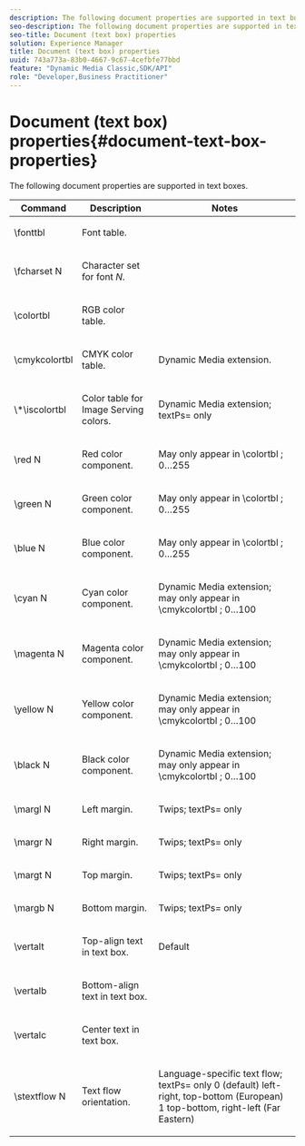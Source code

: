 ```yaml
---
description: The following document properties are supported in text boxes.
seo-description: The following document properties are supported in text boxes.
seo-title: Document (text box) properties
solution: Experience Manager
title: Document (text box) properties
uuid: 743a773a-83b0-4667-9c67-4cefbfe77bbd
feature: "Dynamic Media Classic,SDK/API"
role: "Developer,Business Practitioner"
---
```


# Document (text box) properties{#document-text-box-properties}

The following document properties are supported in text boxes.

<table id="table_8E1DF8E6BD894D7A9ACFC839918E2315"> 
 <thead> 
  <tr> 
   <th class="entry"> <b>Command</b> </th> 
   <th class="entry"> <b>Description</b> </th> 
   <th class="entry"> <b>Notes</b> </th> 
  </tr> 
 </thead>
 <tbody> 
  <tr> 
   <td> <span class="codeph"> \fonttbl </span> </td> 
   <td> <p>Font table. </p> </td> 
   <td> <p> </p> </td> 
  </tr> 
  <tr> 
   <td> <span class="codeph"> \fcharset <span class="varname"> N </span> </span> </td> 
   <td> <p>Character set for font <i>N</i>. </p> </td> 
   <td> <p> </p> </td> 
  </tr> 
  <tr> 
   <td> <span class="codeph"> \colortbl </span> </td> 
   <td> <p>RGB color table. </p> </td> 
   <td> <p> </p> </td> 
  </tr> 
  <tr> 
   <td> <span class="codeph"> \cmykcolortbl </span> </td> 
   <td> <p>CMYK color table. </p> </td> 
   <td> <p>Dynamic Media extension. </p> </td> 
  </tr> 
  <tr> 
   <td> <span class="codeph"> \*\iscolortbl </span> </td> 
   <td> <p>Color table for Image Serving colors. </p> </td> 
   <td> <p>Dynamic Media extension; <span class="codeph"> textPs= </span> only </p> </td> 
  </tr> 
  <tr> 
   <td> <span class="codeph"> \red <span class="varname"> N </span> </span> </td> 
   <td> <p>Red color component. </p> </td> 
   <td> <p>May only appear in <span class="codeph"> \colortbl </span>; 0…255 </p> </td> 
  </tr> 
  <tr> 
   <td> <span class="codeph"> \green <span class="varname"> N </span> </span> </td> 
   <td> <p>Green color component. </p> </td> 
   <td> <p>May only appear in <span class="codeph"> \colortbl </span>; 0…255 </p> </td> 
  </tr> 
  <tr> 
   <td> <span class="codeph"> \blue <span class="varname"> N </span> </span> </td> 
   <td> <p>Blue color component. </p> </td> 
   <td> <p>May only appear in <span class="codeph"> \colortbl </span>; 0…255 </p> </td> 
  </tr> 
  <tr> 
   <td> <span class="codeph"> \cyan <span class="varname"> N </span> </span> </td> 
   <td> <p>Cyan color component. </p> </td> 
   <td> <p>Dynamic Media extension; may only appear in <span class="codeph"> \cmykcolortbl </span>; 0…100 </p> </td> 
  </tr> 
  <tr> 
   <td> <span class="codeph"> \magenta <span class="varname"> N </span> </span> </td> 
   <td> <p>Magenta color component. </p> </td> 
   <td> <p>Dynamic Media extension; may only appear in <span class="codeph"> \cmykcolortbl </span>; 0…100 </p> </td> 
  </tr> 
  <tr> 
   <td> <span class="codeph"> \yellow <span class="varname"> N </span> </span> </td> 
   <td> <p>Yellow color component. </p> </td> 
   <td> <p>Dynamic Media extension; may only appear in <span class="codeph"> \cmykcolortbl </span>; 0…100 </p> </td> 
  </tr> 
  <tr> 
   <td> <span class="codeph"> \black <span class="varname"> N </span> </span> </td> 
   <td> <p>Black color component. </p> </td> 
   <td> <p>Dynamic Media extension; may only appear in <span class="codeph"> \cmykcolortbl </span>; 0…100 </p> </td> 
  </tr> 
  <tr> 
   <td> <span class="codeph"> \margl <span class="varname"> N </span> </span> </td> 
   <td> <p>Left margin. </p> </td> 
   <td> <p>Twips; <span class="codeph"> textPs= </span> only </p> </td> 
  </tr> 
  <tr> 
   <td> <span class="codeph"> \margr <span class="varname"> N </span> </span> </td> 
   <td> <p>Right margin. </p> </td> 
   <td> <p>Twips; <span class="codeph"> textPs= </span> only </p> </td> 
  </tr> 
  <tr> 
   <td> <span class="codeph"> \margt <span class="varname"> N </span> </span> </td> 
   <td> <p>Top margin. </p> </td> 
   <td> <p>Twips; <span class="codeph"> textPs= </span> only </p> </td> 
  </tr> 
  <tr> 
   <td> <span class="codeph"> \margb <span class="varname"> N </span> </span> </td> 
   <td> <p>Bottom margin. </p> </td> 
   <td> <p>Twips; <span class="codeph"> textPs= </span> only </p> </td> 
  </tr> 
  <tr> 
   <td> <span class="codeph"> \vertalt </span> </td> 
   <td> <p>Top-align text in text box. </p> </td> 
   <td> <p>Default </p> </td> 
  </tr> 
  <tr> 
   <td> <span class="codeph"> \vertalb </span> </td> 
   <td> <p>Bottom-align text in text box. </p> </td> 
   <td> <p> </p> </td> 
  </tr> 
  <tr> 
   <td> <span class="codeph"> \vertalc </span> </td> 
   <td> <p>Center text in text box. </p> </td> 
   <td> <p> </p> </td> 
  </tr> 
  <tr> 
   <td> <span class="codeph"> \stextflow <span class="varname"> N </span> </span> </td> 
   <td> <p>Text flow orientation. </p> </td> 
   <td> <p>Language-specific text flow; <span class="codeph"> textPs= </span> only 0 (default) left-right, top-bottom (European) 1 top-bottom, right-left (Far Eastern) </p> </td> 
  </tr> 
 </tbody> 
</table>

